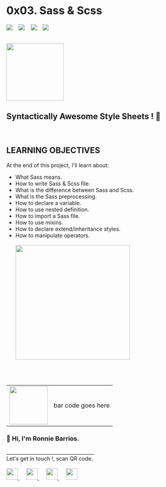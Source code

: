 # 0x03. Sass & Scss

<!-- badges section with https://img.shields.io/ -->

<span>
  <img src="https://img.shields.io/badge/Specialization-webstack--frontend-green"/>
</span>
&nbsp;&nbsp;

<span>
  <img src="https://img.shields.io/badge/Training-Holberton-red"/>
</span>
&nbsp;&nbsp;

<span>
  <img src="https://img.shields.io/badge/Cohort%20%23-12-yellowgreen"/>
</span>
&nbsp;&nbsp;

<span>
  <img src="https://img.shields.io/badge/Directory-0x03--sass__scss-blue"/>
</span>
<br>
<br>

<!-- image and subtitle section -->

<img
  src="https://upload.wikimedia.org/wikipedia/commons/thumb/9/96/Sass_Logo_Color.svg/1280px-Sass_Logo_Color.svg.png"
  width="150px"
/>

## **Syntactically Awesome Style Sheets !** 🙂

<br>

<!-- Learning objectives section -->

## **LEARNING OBJECTIVES**

At the end of this project, I'll learn about:

- What Sass means.
- How to write Sass & Scss file.
- What is the difference between Sass and Scss.
- What is the Sass preprocessing.
- How to declare a variable.
- How to use nested definition.
- How to import a Sass file.
- How to use mixins.
- How to declare extend/inheritance styles.
- How to manipulate operators.  
  <br>
  <img src="https://media2.giphy.com/media/sSmxfWnEVxtWU/giphy.gif?cid=ecf05e47ejzv365yclwgolvr5abul1lewoxgyqftdkxdg5l9&rid=giphy.gif&ct=g"
  width="300px">

<!-- Social networks section -->

<br>
<br>
<table>
  <tr>
    <td>
      <img
        src="https://avatars.githubusercontent.com/u/65184918?v=4"
        width="100px"
      />
    </td>
    <td>
      bar code goes here
    </td>
  </tr>
</table>

<h3>
  <b>👋 Hi, I'm Ronnie Barrios.
  </b>
</h3>
____________________________________
<br>
Let's get in touch !, scan QR code.
<br><br>

<a href="https://twitter.com/ronniealberto">
  <img 
    src="https://pics.freeicons.io/uploads/icons/png/20422544081555590088-512.png"
    width="30px"
  />
</a>
&emsp;

<a href="https://www.linkedin.com/in/ronniebm/">
  <img 
    src="https://pics.freeicons.io/uploads/icons/png/15792152941556105325-512.png"
    width="30px"
  />
</a>
&emsp;

<a href="https://github.com/ronniebm/">
  <img 
    src="https://pics.freeicons.io/uploads/icons/png/13702699181561032680-512.png"
    width="30px"
  />
</a>
&emsp;

<a href="mailto:ronnie.coding@gmail.com?subject=Let's do a meet ! &amp;body=Hi Ronnie, %0D%0A%0D%0A I've check your Github profile, i would like to contact you.%0D%0A%0D%0A Att,%0D%0A------------------------%0D%0A***your sign***&amp;">
  <img 
    src="https://pics.freeicons.io/uploads/icons/png/17640923711579517839-512.png"
    width="30px"
  />
</a>
